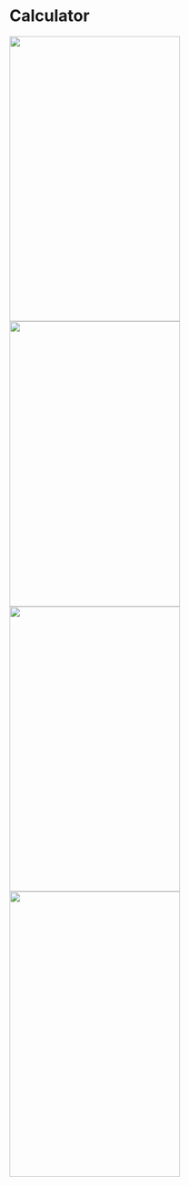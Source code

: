 # Calculator

<img width=300 height=500 src="https://user-images.githubusercontent.com/75259953/128698047-ad01f533-4760-4922-ac70-8e7c515b96b0.png" />
<img width=300 height=500 src="https://user-images.githubusercontent.com/75259953/128698290-1108c756-76e0-48e3-b37c-2a7294a17782.png" />
<img width=300 height=500 src="https://user-images.githubusercontent.com/75259953/128698403-5c96ae0b-80d8-48bb-9e0d-113b77c535f4.png" />
<img width=300 height=500 src="https://user-images.githubusercontent.com/75259953/128698410-34ed0b0b-0a35-4f57-856b-1f4c837428cd.png" />
